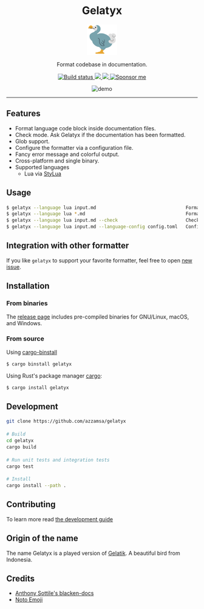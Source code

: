 <div align="center">
  <h1>Gelatyx</h1>

<img src='docs/bird.svg' width=80px />

Format codebase in documentation.

<a href="https://github.com/azzamsa/gelatyx/workflows/ci.yml">
    <img src="https://github.com/azzamsa/gelatyx/workflows/ci/badge.svg" alt="Build status" />
  </a>

<a href="https://crates.io/crates/gelatyx">
    <img src="https://img.shields.io/crates/v/gelatyx.svg">
  </a>

<a href=" https://docs.rs/gelatyx/">
    <img src="https://docs.rs/gelatyx/badge.svg">
  </a>

<a href="https://azzamsa.com/support/">
    <img alt="Sponsor me" src="https://img.shields.io/badge/Sponsor%20Me-%F0%9F%92%96-ff69b4">
  </a>

<p><p/>

![demo](https://user-images.githubusercontent.com/17734314/212819885-463cf1d9-a66a-4195-8d5e-f5fdfda5edcb.gif)

</div>

---

## Features

- Format language code block inside documentation files.
- Check mode. Ask Gelatyx if the documentation has been formatted.
- Glob support.
- Configure the formatter via a configuration file.
- Fancy error message and colorful output.
- Cross-platform and single binary.
- Supported languages
  - Lua via [StyLua](https://github.com/JohnnyMorganz/StyLua)

## Usage

```bash
$ gelatyx --language lua input.md                                 Format a file with lua formatter
$ gelatyx --language lua *.md                                     Format multiple files ...
$ gelatyx --language lua input.md --check                         Check if the docs has been formatted.
$ gelatyx --language lua input.md --language-config config.toml   Configure the formatter.
```

## Integration with other formatter

If you like `gelatyx` to support your favorite formatter, feel free to open [new issue](https://github.com/azzamsa/gelatyx/issues/new).

## Installation

### From binaries

The [release page](https://github.com/azzamsa/gelatyx/releases) includes
pre-compiled binaries for GNU/Linux, macOS, and Windows.

### From source

Using [cargo-binstall](https://github.com/cargo-bins/cargo-binstall)

```bash
$ cargo binstall gelatyx
```

Using Rust's package manager [cargo](https://github.com/rust-lang/cargo):

```bash
$ cargo install gelatyx
```

## Development

```bash
git clone https://github.com/azzamsa/gelatyx

# Build
cd gelatyx
cargo build

# Run unit tests and integration tests
cargo test

# Install
cargo install --path .
```

## Contributing

To learn more read [the development guide](docs/dev/README.md)

## Origin of the name

The name Gelatyx is a played version of [Gelatik](https://id.wikipedia.org/wiki/Gelatik). A beautiful bird from Indonesia.

## Credits

- [Anthony Sottile's blacken-docs](https://github.com/asottile/blacken-docs)
- [Noto Emoji](https://github.com/googlefonts/noto-emoji)
